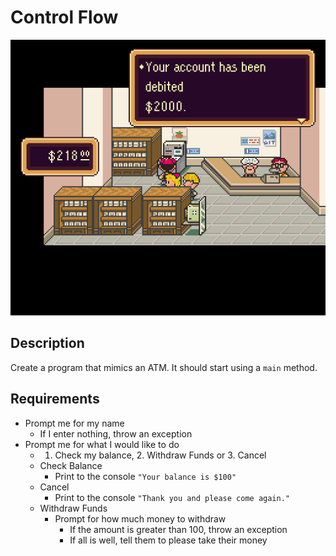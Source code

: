 # Control Flow

![screenshot](screenshot.png)

## Description

Create a program that mimics an ATM. It should start using a `main` method.

## Requirements

* Prompt me for my name
  * If I enter nothing, throw an exception
* Prompt me for what I would like to do
  * 1. Check my balance, 2. Withdraw Funds or 3. Cancel
  * Check Balance
    * Print to the console `"Your balance is $100"`
  * Cancel
    * Print to the console `"Thank you and please come again."`
  * Withdraw Funds
    * Prompt for how much money to withdraw
      * If the amount is greater than 100, throw an exception
      * If all is well, tell them to please take their money
